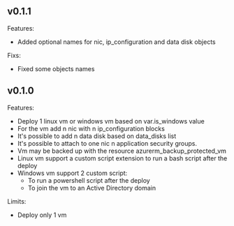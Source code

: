 ## v0.1.1

Features:

  - Added optional names for nic, ip_configuration and data disk objects

Fixs:

  - Fixed some objects names

## v0.1.0

Features:

  - Deploy 1 linux vm or windows vm based on var.is_windows value
  - For the vm add n nic with n ip_configuration blocks
  - It's possible to add n data disk based on data_disks list
  - It's possible to attach to one nic n application security groups.
  - Vm may be backed up with the resource azurerm_backup_protected_vm
  - Linux vm support a custom script extension to run a bash script after the deploy
  - Windows vm support 2 custom script:
    - To run a powershell script after the deploy
    - To join the vm to an Active Directory domain

Limits:

  - Deploy only 1 vm